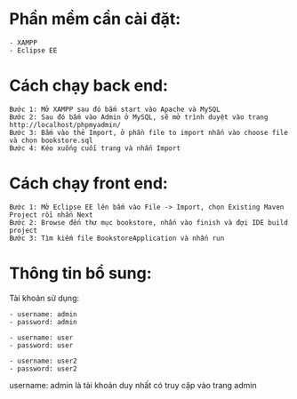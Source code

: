 # Phần mềm cần cài đặt:
	- XAMPP
	- Eclipse EE
	
# Cách chạy back end:
	Bước 1: Mở XAMPP sau đó bấm start vào Apache và MySQL
	Bước 2: Sau đó bấm vào Admin ở MySQL, sẽ mở trình duyệt vào trang http://localhost/phpmyadmin/
	Bước 3: Bấm vào thẻ Import, ở phần file to import nhấn vào choose file và chọn bookstore.sql
	Bước 4: Kéo xuống cuối trang và nhấn Import
	
# Cách chạy front end:
	Bước 1: Mở Eclipse EE lên bấm vào File -> Import, chọn Existing Maven Project rồi nhấn Next
	Bước 2: Browse đến thư mục bookstore, nhấn vào finish và đợi IDE build project
	Bước 3: Tìm kiếm file BookstoreApplication và nhấn run
	
# Thông tin bổ sung:
Tài khoản sử dụng:

	- username: admin
	- password: admin
	
	- username: user
	- password: user
	
	- username: user2
	- password: user2
	
username: admin là tài khoản duy nhất có truy cập vào trang admin
